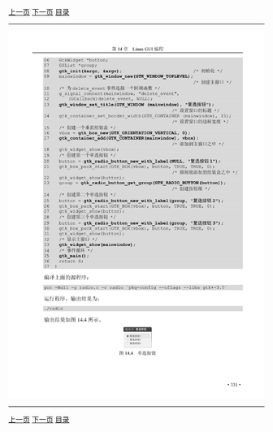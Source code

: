 [上一页](342.md) [下一页](344.md) [目录](../README.md)

***

![343](../images/343.png)

***

[上一页](342.md) [下一页](344.md) [目录](../README.md)